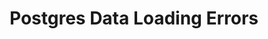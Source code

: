 ---
title: Postgres Data Loading Errors
keywords: troubleshooting, destination, trouble, issue, help, error, errors, postgres
permalink: /troubleshooting/destinations/postgres-data-loading-errors
redirect-to: /troubleshooting/destinations/destination-loading-error-reference#postgresql-redshift-error-reference
---
